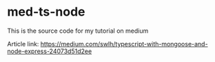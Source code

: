 # med-ts-node

This is the source code for my tutorial on medium

Article link: https://medium.com/swlh/typescript-with-mongoose-and-node-express-24073d51d2ee
